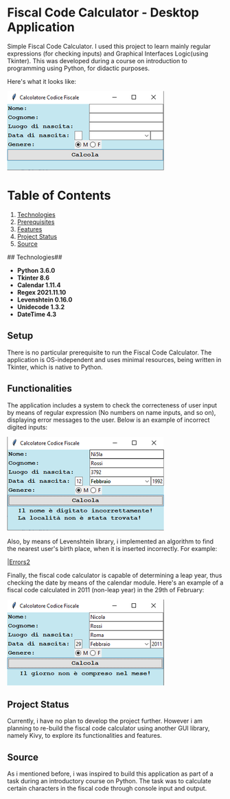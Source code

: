 # Fiscal Code Calculator - Desktop Application #
Simple Fiscal Code Calculator. I used this project to learn mainly regular expressions (for checking inputs) and Graphical Interfaces Logic(using Tkinter).
This was developed during a course on introduction to programming using Python, for didactic purposes. 

Here's what it looks like:

![General Layout](image_documentation/Fiscal_Code_General_Layout.png)
# Table of Contents #
1. [Technologies](#technologies)
2. [Prerequisites](#prerequisites)
3. [Features](#features)
4. [Project Status](#status)
5. [Source](#source)

##<a name="technologies"></a> Technologies##

* **Python 3.6.0**
* **Tkinter 8.6**
* **Calendar 1.11.4**
* **Regex 2021.11.10**
* **Levenshtein 0.16.0**
* **Unidecode 1.3.2**
* **DateTime 4.3**

## Setup <a name="prerequisites"></a> 

There is no particular prerequisite to run the Fiscal Code Calculator. The application is OS-independent and uses minimal resources, being written in Tkinter, which is native to Python.

 ## Functionalities <a name="features"></a> 

The application includes a system to check the correcteness of user input by means of regular expression (No numbers on name inputs, and so on), displaying error messages to the user.
Below is an example of incorrect digited inputs:

![Errors1](image_documentation/Fiscal_Code_Errors.png)

Also, by means of Levenshtein library, i implemented an algorithm to find the nearest user's birth place, when it is inserted incorrectly. For example:

|[Errors2](image_documentation/Fiscal_Code_Levenshtein.png)

Finally, the fiscal code calculator is capable of determining a leap year, thus checking the date by means of the calendar module. Here's an example of a fiscal code calculated in 2011 (non-leap year) in the 29th of February:

![Errors3](image_documentation/Fiscal_Code_Leap.png)

## Project Status <a name="status"></a> 

Currently, i have no plan to develop the project further. However i am planning to re-build the fiscal code calculator using another GUI library, namely Kivy, to explore its functionalities and features.

## Source <a name="source"></a>

As i mentioned before, i was inspired to build this application as part of a task during an introductory course on Python.
The task was to calculate certain characters in the fiscal code through console input and output.



